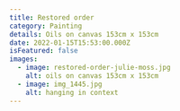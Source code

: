 ```yaml
---
title: Restored order
category: Painting
details: Oils on canvas 153cm x 153cm
date: 2022-01-15T15:53:00.000Z
isFeatured: false
images:
  - image: restored-order-julie-moss.jpg
    alt: oils on canvas 153cm x 153cm
  - image: img_1445.jpg
    alt: hanging in context
---
```

